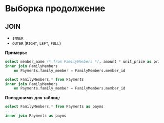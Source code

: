 # Выборка продолжение

## JOIN
- `INNER`
- `OUTER` (`RIGHT`, `LEFT`, `FULL`)

**Примеры:**
```sql
select member_name /* from FamilyMembers */, amount * unit_price as price /* from Payments */ from Payments
inner join FamilyMembers
    on Payments.family_member = FamilyMembers.member_id
```

```sql
select FamilyMembers.* from Payments
inner join FamilyMembers
    on Payments.family_member = FamilyMembers.member_id
```

**Псевдонимы для таблиц:**
```sql
select FamilyMembers.* from Payments as payms
-- ...
inner join Payments as payms
```



